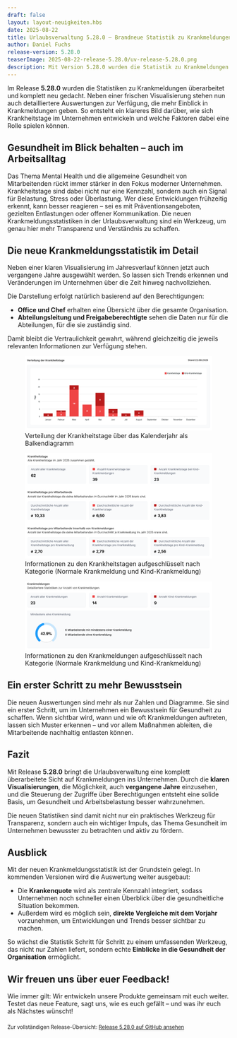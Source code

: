 ```yaml
---
draft: false
layout: layout-neuigkeiten.hbs
date: 2025-08-22
title: Urlaubsverwaltung 5.28.0 – Brandneue Statistik zu Krankmeldungen
author: Daniel Fuchs
release-version: 5.28.0
teaserImage: 2025-08-22-release-5.28.0/uv-release-5.28.0.png
description: Mit Version 5.28.0 wurden die Statistik zu Krankmeldungen überarbeitet und komplett neu gedacht
---
```


Im Release **5.28.0** wurden die Statistiken zu Krankmeldungen überarbeitet und komplett neu gedacht.
Neben einer frischen Visualisierung stehen nun auch detailliertere Auswertungen zur Verfügung, die mehr Einblick in Krankmeldungen geben.
So entsteht ein klareres Bild darüber, wie sich Krankheitstage im Unternehmen entwickeln und welche Faktoren dabei eine Rolle spielen können.

<!-- more -->

## Gesundheit im Blick behalten – auch im Arbeitsalltag

Das Thema Mental Health und die allgemeine Gesundheit von Mitarbeitenden rückt immer stärker in den Fokus moderner Unternehmen. Krankheitstage sind dabei nicht nur eine Kennzahl, sondern auch ein Signal für Belastung, Stress oder Überlastung. Wer diese Entwicklungen frühzeitig erkennt, kann besser reagieren – sei es mit Präventionsangeboten, gezielten Entlastungen oder offener Kommunikation. Die neuen Krankmeldungsstatistiken in der Urlaubsverwaltung sind ein Werkzeug, um genau hier mehr Transparenz und Verständnis zu schaffen.

## Die neue Krankmeldungsstatistik im Detail

Neben einer klaren Visualisierung im Jahresverlauf können jetzt auch vergangene Jahre ausgewählt werden. So lassen sich Trends erkennen und Veränderungen im Unternehmen über die Zeit hinweg nachvollziehen.

Die Darstellung erfolgt natürlich basierend auf den Berechtigungen:

* **Office und Chef** erhalten eine Übersicht über die gesamte Organisation.
* **Abteilungsleitung und Freigabeberechtigte** sehen die Daten nur für die Abteilungen, für die sie zuständig sind.

Damit bleibt die Vertraulichkeit gewahrt, während gleichzeitig die jeweils relevanten Informationen zur Verfügung stehen.

<div class="flex my-8">
    <figure>
        <picture>
            <img
              src="krankmeldungsstatistik-verteilung-der-krankheitstage-graph.png"
              alt="Verteilung der Krankheitstage über das Kalenderjahr als Balkendiagramm"
              decoding="async"
              loading="lazy"
              class="rounded-lg"
            />
        </picture>
        <figcaption class="text-sm text-center">Verteilung der Krankheitstage über das Kalenderjahr als Balkendiagramm</figcaption>
    </figure>
</div>

<div class="flex my-8">
    <figure>
        <picture>
            <img
              src="krankmeldungsstatistik-krankheitstage-zahlen.png"
              alt="Informationen zu den Krankheitstagen aufgeschlüsselt nach Kategorie (Normale Krankmeldung und Kind-Krankmeldung)"
              decoding="async"
              loading="lazy"
              class="rounded-lg"
            />
        </picture>
        <figcaption class="text-sm text-center">Informationen zu den Krankheitstagen aufgeschlüsselt nach Kategorie (Normale Krankmeldung und Kind-Krankmeldung)</figcaption>
    </figure>
</div>

<div class="flex my-8">
    <figure>
        <picture>
            <img
              src="krankmeldungsstatistik-krankmeldungen-zahlen.png"
              alt="Informationen zu den Krankmeldungen aufgeschlüsselt nach Kategorie (Normale Krankmeldung und Kind-Krankmeldung)"
              decoding="async"
              loading="lazy"
              class="rounded-lg"
            />
        </picture>
        <figcaption class="text-sm text-center">Informationen zu den Krankmeldungen aufgeschlüsselt nach Kategorie (Normale Krankmeldung und Kind-Krankmeldung)</figcaption>
    </figure>
</div>

## Ein erster Schritt zu mehr Bewusstsein

Die neuen Auswertungen sind mehr als nur Zahlen und Diagramme. Sie sind ein erster Schritt, um im Unternehmen ein Bewusstsein für Gesundheit zu schaffen. Wenn sichtbar wird, wann und wie oft Krankmeldungen auftreten, lassen sich Muster erkennen – und vor allem Maßnahmen ableiten, die Mitarbeitende nachhaltig entlasten können.

## Fazit

Mit Release **5.28.0** bringt die Urlaubsverwaltung eine komplett überarbeitete Sicht auf Krankmeldungen ins Unternehmen. Durch die **klaren Visualisierungen**, die Möglichkeit, auch **vergangene Jahre** einzusehen, und die Steuerung der Zugriffe über Berechtigungen entsteht eine solide Basis, um Gesundheit und Arbeitsbelastung besser wahrzunehmen.

Die neuen Statistiken sind damit nicht nur ein praktisches Werkzeug für Transparenz, sondern auch ein wichtiger Impuls, das Thema Gesundheit im Unternehmen bewusster zu betrachten und aktiv zu fördern.

## Ausblick

Mit der neuen Krankmeldungsstatistik ist der Grundstein gelegt. In kommenden Versionen wird die Auswertung weiter ausgebaut:

* Die **Krankenquote** wird als zentrale Kennzahl integriert, sodass Unternehmen noch schneller einen Überblick über die gesundheitliche Situation bekommen.
* Außerdem wird es möglich sein, **direkte Vergleiche mit dem Vorjahr** vorzunehmen, um Entwicklungen und Trends besser sichtbar zu machen.

So wächst die Statistik Schritt für Schritt zu einem umfassenden Werkzeug, das nicht nur Zahlen liefert, sondern echte **Einblicke in die Gesundheit der Organisation** ermöglicht.

## Wir freuen uns über euer Feedback!

Wie immer gilt: Wir entwickeln unsere Produkte gemeinsam mit euch weiter. Testet das neue Feature, sagt uns, wie es euch gefällt – und was ihr euch als Nächstes wünscht!

<sub>Zur vollständigen Release-Übersicht: [Release 5.28.0 auf GitHub ansehen](https://github.com/urlaubsverwaltung/urlaubsverwaltung/releases/tag/urlaubsverwaltung-5.28.0)</sub>
